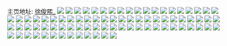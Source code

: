 主页地址: [徐俊熙_](https://weibo.com/u/5340059592) 
![](https://wx4.sinaimg.cn/mw2000/005Polrqly1h94qnig10yj30u01hc47d.jpg) 
![](https://wx4.sinaimg.cn/mw2000/005Polrqly1h94qpjymdbj30u0140aj5.jpg) 
![](https://wx4.sinaimg.cn/mw2000/005Polrqly1h8j03brhmpj30w40v5te0.jpg) 
![](https://wx4.sinaimg.cn/mw2000/005Polrqly1h7tky08xpsj30zk0zk7bs.jpg) 
![](https://wx4.sinaimg.cn/mw2000/005Polrqly1h7tkxnw2xjj32c0340x6q.jpg) 
![](https://wx4.sinaimg.cn/mw2000/005Polrqly1h7q5rn2i7mj30to099gnf.jpg) 
![](https://wx4.sinaimg.cn/mw2000/005Polrqly1h70llouc0nj30u00p4n05.jpg) 
![](https://wx4.sinaimg.cn/mw2000/005Polrqly1h6j7oouyorj317d0ynk3i.jpg) 
![](https://wx4.sinaimg.cn/mw2000/005Polrqly1h66bqnkjhlj30u019u0uh.jpg) 
![](https://wx4.sinaimg.cn/mw2000/005Polrqly1h66bqlxo2pj30u01b078u.jpg) 
![](https://wx4.sinaimg.cn/mw2000/005Polrqly1h66bqmw378j30u01cyh6d.jpg) 
![](https://wx4.sinaimg.cn/mw2000/005Polrqly1h66bpvdygjj30wi17cwfw.jpg) 
![](https://wx4.sinaimg.cn/mw2000/005Polrqly1h66bq5pgh2j32sx1vawkf.jpg) 
![](https://wx4.sinaimg.cn/mw2000/005Polrqly1h66bq4ns4wj32hh33v1ky.jpg) 
![](https://wx4.sinaimg.cn/mw2000/005Polrqly1h61p1o79lcj31h027gkg1.jpg) 
![](https://wx4.sinaimg.cn/mw2000/005Polrqly1h61p1p5zdjj31ps2knafs.jpg) 
![](https://wx4.sinaimg.cn/mw2000/005Polrqly1h5g42hm4mgj31yh2pqkjl.jpg) 
![](https://wx4.sinaimg.cn/mw2000/005Polrqly1h4mnp8kz5wj30wi1yc7jv.jpg) 
![](https://wx4.sinaimg.cn/mw2000/005Polrqly1h4mnp7aod7j30wi1yctqn.jpg) 
![](https://wx4.sinaimg.cn/mw2000/005Polrqly1h4mnp7yfnnj30wi1ycnde.jpg) 
![](https://wx4.sinaimg.cn/mw2000/005Polrqly1h4mnp8y3kdj30wi1ycqk6.jpg) 
![](https://wx4.sinaimg.cn/mw2000/005Polrqly1h3zwxoyclaj30ll0fjjsp.jpg) 
![](https://wx4.sinaimg.cn/mw2000/005Polrqly1h3okk60wp1j32c03404qq.jpg) 
![](https://wx4.sinaimg.cn/mw2000/005Polrqly1h3n63wbzz7j30wi1yckjl.jpg) 
![](https://wx4.sinaimg.cn/mw2000/005Polrqly1h3gbd9wmsfj32c02c0kjl.jpg) 
![](https://wx4.sinaimg.cn/mw2000/005Polrqly1h3gbct8qxmj32c0340u0x.jpg) 
![](https://wx4.sinaimg.cn/mw2000/005Polrqly1h3gbd0org8j33401qzx6q.jpg) 
![](https://wx4.sinaimg.cn/mw2000/005Polrqly1h3gbgrh2znj33402c07wl.jpg) 
![](https://wx4.sinaimg.cn/mw2000/005Polrqly1h3gbd5uu20j32c02c0b2a.jpg) 
![](https://wx4.sinaimg.cn/mw2000/005Polrqly1h3gbfah9cnj32c02c0npd.jpg) 
![](https://wx4.sinaimg.cn/mw2000/005Polrqly1h2xpmnhzq2j32c02c0u0x.jpg) 
![](https://wx4.sinaimg.cn/mw2000/005Polrqly1h2ofph7a51j30v910vdjx.jpg) 
![](https://wx4.sinaimg.cn/mw2000/005Polrqly1h2ofphmn1xj30v917h7b7.jpg) 
![](https://wx4.sinaimg.cn/mw2000/005Polrqly1h2ofpfpqvgj30tz16ijug.jpg) 
![](https://wx4.sinaimg.cn/mw2000/005Polrqly1h2ofpykl8rj30v9120n29.jpg) 
![](https://wx4.sinaimg.cn/mw2000/005Polrqly1h2ofpf8r1jj30qf0l840r.jpg) 
![](https://wx4.sinaimg.cn/mw2000/005Polrqly1h2ofpfh48dj30v919gtd8.jpg) 
![](https://wx4.sinaimg.cn/mw2000/005Polrqly1h1t5j3zusbj32c02c0npd.jpg) 
![](https://wx4.sinaimg.cn/mw2000/005Polrqly1h1t5jc3j0kj32c02c01ky.jpg) 
![](https://wx4.sinaimg.cn/mw2000/005Polrqly1h1t54lu4phj30v91vodpw.jpg) 
![](https://wx4.sinaimg.cn/mw2000/005Polrqly1h1t5j8ifpyj32c02c0x6p.jpg) 
![](https://wx4.sinaimg.cn/mw2000/005Polrqly1h1t5j1327aj32c02c0b2a.jpg) 
![](https://wx4.sinaimg.cn/mw2000/005Polrqly1h0cbq4w1ezj30mh0kxq4w.jpg) 
![](https://wx4.sinaimg.cn/mw2000/005Polrqly1gxy6dy9b8aj30ku0sgacs.jpg) 
![](https://wx4.sinaimg.cn/mw2000/005Polrqly1gxb1ci5f98j31ui2gmu0x.jpg) 
![](https://wx4.sinaimg.cn/mw2000/005Polrqly1gxb1cgv28zj31v92hmnpd.jpg) 
![](https://wx4.sinaimg.cn/mw2000/005Polrqly1gwvbeduz91j3334223u0z.jpg) 
![](https://wx4.sinaimg.cn/mw2000/005Polrqly1gwvbe708fkj30v318oqqr.jpg) 
![](https://wx4.sinaimg.cn/mw2000/005Polrqly1gwvbek6ru0j30xc2s0e81.jpg) 
![](https://wx4.sinaimg.cn/mw2000/005Polrqly1gwvbeb2hw8j3334223b2d.jpg) 
![](https://wx4.sinaimg.cn/mw2000/005Polrqly1gwvbejczasj30xc2s0hdt.jpg) 
![](https://wx4.sinaimg.cn/mw2000/005Polrqly1gwvbehl8umj3334223kjo.jpg) 
![](https://wx4.sinaimg.cn/mw2000/005Polrqly1gvg031c170j60xc2s07wh02.jpg) 
![](https://wx4.sinaimg.cn/mw2000/005Polrqly1gvg02zp6ofj608v0asq4002.jpg) 
![](https://wx4.sinaimg.cn/mw2000/005Polrqly1gvg030p1myj60xc2s0hdt02.jpg) 
![](https://wx4.sinaimg.cn/mw2000/005Polrqly1gvg034na9kj63402c0x6r02.jpg) 
![](https://wx4.sinaimg.cn/mw2000/005Polrqly1gvg032ebbpj60xc1uk7j702.jpg) 
![](https://wx4.sinaimg.cn/mw2000/005Polrqly1gvg0383lf8j60v91vohdu02.jpg) 
![](https://wx4.sinaimg.cn/mw2000/005Polrqly1gujvtms6urj61v72hke8202.jpg) 
![](https://wx4.sinaimg.cn/mw2000/005Polrqly1gujvt9lq97j60uk48sqv602.jpg) 
![](https://wx4.sinaimg.cn/mw2000/005Polrqly1gujvtq0hd3j61si2e1hdt02.jpg) 
![](https://wx4.sinaimg.cn/mw2000/005Polrqly1gujvtddk6jj628h2zbqv502.jpg) 
![](https://wx4.sinaimg.cn/mw2000/005Polrqly1gujvtl55dpj62c0340e8202.jpg) 
![](https://wx4.sinaimg.cn/mw2000/005Polrqly1gujvttmhsij627w2yiqv602.jpg) 
![](https://wx4.sinaimg.cn/mw2000/005Polrqly1gujvt5zf9ij61k8230hdt02.jpg) 
![](https://wx4.sinaimg.cn/mw2000/005Polrqly1gujvtjctnaj60xc2s0npd02.jpg) 
![](https://wx4.sinaimg.cn/mw2000/005Polrqly1gujvthprnuj62c0340npf02.jpg) 
![](https://wx4.sinaimg.cn/mw2000/005Polrqly1gucwv9kb3hj625r2vo7wi02.jpg) 
![](https://wx4.sinaimg.cn/mw2000/005Polrqly1gtnlqw5pg6j326g2wlb2b.jpg) 
![](https://wx4.sinaimg.cn/mw2000/005Polrqly1grlfvpajsej32c0340kjm.jpg) 
![](https://wx4.sinaimg.cn/mw2000/005Polrqly1grj7zqr0qdj32882yznpd.jpg) 
![](https://wx4.sinaimg.cn/mw2000/005Polrqly1gr0yixexrcj32c0340b2a.jpg) 
![](https://wx4.sinaimg.cn/mw2000/005Polrqly1gr0yiugoezj32c03407wi.jpg) 
![](https://wx4.sinaimg.cn/mw2000/005Polrqly1gr0yiz2l14j32c03407wi.jpg) 
![](https://wx4.sinaimg.cn/mw2000/005Polrqly1gprre32rtij32c02c0b2a.jpg) 
![](https://wx4.sinaimg.cn/mw2000/005Polrqly1gp6wgtu4omj32c0340b2b.jpg) 
![](https://wx4.sinaimg.cn/mw2000/005Polrqly1gly6yi9utmj32c0340x6p.jpg) 
![](https://wx4.sinaimg.cn/mw2000/005Polrqly1ghha8y82v5j30rs3uw4qr.jpg) 
![](https://wx4.sinaimg.cn/mw2000/005Polrqly1ghha93j3urj30rs2bc7wi.jpg) 
![](https://wx4.sinaimg.cn/mw2000/005Polrqly1ghha91sit5j30rs2bckjl.jpg) 
![](https://wx4.sinaimg.cn/mw2000/005Polrqly1g53wp6vg14j31900u0b2a.jpg) 
![](https://wx4.sinaimg.cn/mw2000/005Polrqly1g2wo10aw6bj31400u0k12.jpg) 
